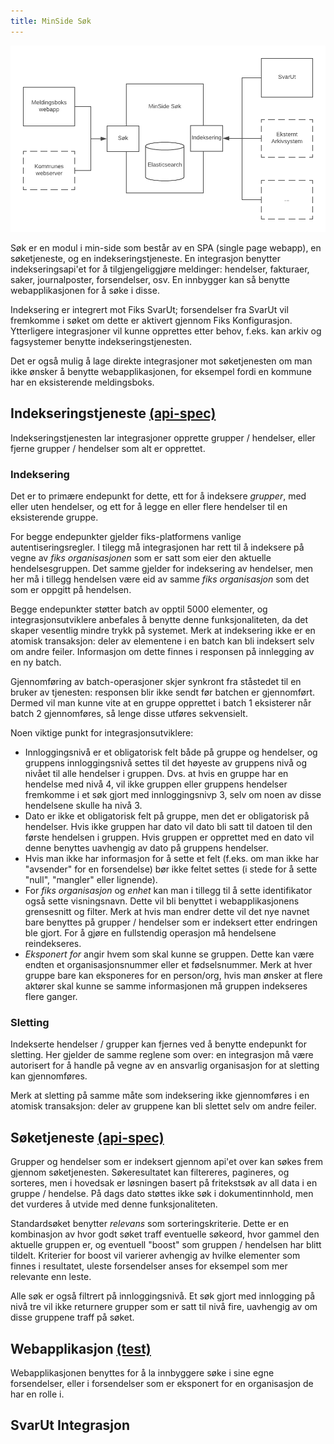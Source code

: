 ```yaml
---
title: MinSide Søk
---
```



![minside_sok](/images/sok.png "Minside Søk")

Søk er en modul i min-side som består av en SPA (single page webapp), en søketjeneste, og en indekseringstjeneste. En integrasjon benytter indekseringsapi'et for å tilgjengeliggjøre meldinger: hendelser, fakturaer, saker, journalposter, forsendelser, osv. En innbygger kan så benytte webapplikasjonen for å søke i disse.  

Indeksering er integrert mot Fiks SvarUt; forsendelser fra SvarUt vil fremkomme i søket om dette er aktivert gjennom Fiks Konfigurasjon. Ytterligere integrasjoner vil kunne opprettes etter behov, f.eks. kan arkiv og fagsystemer benytte indekseringstjenesten. 

Det er også mulig å lage direkte integrasjoner mot søketjenesten om man ikke ønsker å benytte webapplikasjonen, for eksempel fordi en kommune har en eksisterende meldingsboks.

## Indekseringstjeneste [(api-spec)](https://editor.swagger.io/?url=https://ks-no.github.io/api/hendelse-indexer-api.json)

Indekseringstjenesten lar integrasjoner opprette grupper / hendelser, eller fjerne grupper / hendelser som alt er opprettet. 

### Indeksering
Det er to primære endepunkt for dette, ett for å indeksere _grupper_, med eller uten hendelser, og ett for å legge en eller flere hendelser til en eksisterende gruppe.   

For begge endepunkter gjelder fiks-platformens vanlige autentiseringsregler. I tilegg må integrasjonen har rett til å indeksere på vegne av  _fiks organisasjonen_ som er satt som eier den aktuelle hendelsesgruppen. Det samme gjelder for indeksering av hendelser, men her må i tillegg hendelsen være eid av samme _fiks organisasjon_ som det som er oppgitt på hendelsen.

Begge endepunkter støtter batch av opptil 5000 elementer, og integrasjonsutviklere anbefales å benytte denne funksjonaliteten, da det skaper vesentlig mindre trykk på systemet. Merk at indeksering ikke er en atomisk transaksjon: deler av elementene i en batch kan bli indeksert selv om andre feiler. Informasjon om dette finnes i responsen på innlegging av en ny batch.

Gjennomføring av batch-operasjoner skjer synkront fra ståstedet til en bruker av tjenesten: responsen blir ikke sendt før batchen er gjennomført. Dermed vil man kunne vite at en gruppe opprettet i batch 1 eksisterer når batch 2 gjennomføres, så lenge disse utføres sekvensielt. 

Noen viktige punkt for integrasjonsutviklere:

* Innloggingsnivå er et obligatorisk felt både på gruppe og hendelser, og gruppens innloggingsnivå settes til det høyeste av gruppens nivå og nivået til alle hendelser i gruppen. Dvs. at hvis en gruppe har en hendelse med nivå 4, vil ikke gruppen eller gruppens hendelser fremkomme i et søk gjort med innloggingsnivp 3, selv om noen av disse hendelsene skulle ha nivå 3.
* Dato er ikke et obligatorisk felt på gruppe, men det er obligatorisk på hendelser. Hvis ikke gruppen har dato vil dato bli satt til datoen til den første hendelsen i gruppen. Hvis gruppen er opprettet med en dato vil denne benyttes uavhengig av dato på gruppens hendelser. 
* Hvis man ikke har informasjon for å sette et felt (f.eks. om man ikke har "avsender" for en forsendelse) bør ikke feltet settes (i stede for å sette "null", "mangler" eller lignende).
* For _fiks organisasjon_ og _enhet_ kan man i tillegg til å sette identifikator også sette visningsnavn. Dette vil bli benyttet i webapplikasjonens grensesnitt og filter. Merk at hvis man endrer dette vil det nye navnet bare benyttes på grupper / hendelser som er indeksert etter endringen ble gjort. For å gjøre en fullstendig operasjon må hendelsene reindekseres.
* _Eksponert for_ angir hvem som skal kunne se gruppen. Dette kan være endten et organisasjonsnummer eller et fødselsnummer. Merk at hver gruppe bare kan eksponeres for en person/org, hvis man ønsker at flere aktører skal kunne se samme informasjonen må gruppen indekseres flere ganger. 

### Sletting
Indekserte hendelser / grupper kan fjernes ved å benytte endepunkt for sletting. Her gjelder de samme reglene som over: en integrasjon må være autorisert for å handle på vegne av en ansvarlig organisasjon for at sletting kan gjennomføres. 

Merk at sletting på samme måte som indeksering ikke gjennomføres i en atomisk transaksjon: deler av gruppene kan bli slettet selv om andre feiler. 

## Søketjeneste [(api-spec)](https://editor.swagger.io/?url=https://ks-no.github.io/api/hendelse-sok-api.json)
Grupper og hendelser som er indeksert gjennom api'et over kan søkes frem gjennom søketjenesten. Søkeresultatet kan filtereres, pagineres, og sorteres, men i hovedsak er løsningen basert på fritekstsøk av all data i en gruppe / hendelse. På dags dato støttes ikke søk i dokumentinnhold, men det vurderes å utvide med denne funksjonaliteten. 

Standardsøket benytter _relevans_ som sorteringskriterie. Dette er en kombinasjon av hvor godt søket traff eventuelle søkeord, hvor gammel den aktuelle gruppen er, og eventuell "boost" som gruppen / hendelsen har blitt tildelt. Kriterier for boost vil varierer avhengig av hvilke elementer som finnes i resultatet, uleste forsendelser anses for eksempel som mer relevante enn leste.

Alle søk er også filtrert på innloggingsnivå. Et søk gjort med innlogging på nivå tre vil ikke returnere grupper som er satt til nivå fire, uavhengig av om disse gruppene traff på søket. 


## Webapplikasjon [(test)](https://minside.fiks.test.ks.no/meldingsboks/sok)

Webapplikasjonen benyttes for å la innbyggere søke i sine egne forsendelser, eller i forsendelser som er eksponert for en organisasjon de har en rolle i. 

 
## SvarUt Integrasjon







